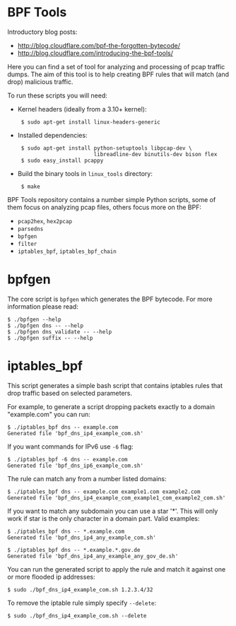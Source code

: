 BPF Tools
=========

Introductory blog posts:

  - http://blog.cloudflare.com/bpf-the-forgotten-bytecode/
  - http://blog.cloudflare.com/introducing-the-bpf-tools/


Here you can find a set of tool for analyzing and processing of pcap
traffic dumps. The aim of this tool is to help creating BPF rules that
will match (and drop) malicious traffic.

To run these scripts you will need:

 - Kernel headers (ideally from a 3.10+ kernel):

        $ sudo apt-get install linux-headers-generic

 - Installed dependencies:

        $ sudo apt-get install python-setuptools libpcap-dev \
                               libreadline-dev binutils-dev bison flex
        $ sudo easy_install pcappy

 - Build the binary tools in `linux_tools` directory:

        $ make


BPF Tools repository contains a number simple Python scripts, some of
them focus on analyzing pcap files, others focus more on the BPF:

 - `pcap2hex`, `hex2pcap`
 - `parsedns`
 - `bpfgen`
 - `filter`
 - `iptables_bpf`, `iptables_bpf_chain`


bpfgen
======

The core script is `bpfgen` which generates the BPF bytecode. For more
information please read:

    $ ./bpfgen --help
    $ ./bpfgen dns -- --help
    $ ./bpfgen dns_validate -- --help
    $ ./bpfgen suffix -- --help


iptables_bpf
============

This script generates a simple bash script that contains iptables
rules that drop traffic based on selected parameters.

For example, to generate a script dropping packets exactly to a domain
"example.com" you can run:

    $ ./iptables_bpf dns -- example.com
    Generated file 'bpf_dns_ip4_example_com.sh'

If you want commands for IPv6 use `-6` flag:

    $ ./iptables_bpf -6 dns -- example.com
    Generated file 'bpf_dns_ip6_example_com.sh'

The rule can match any from a number listed domains:

    $ ./iptables_bpf dns -- example.com example1.com example2.com
    Generated file 'bpf_dns_ip4_example_com_example1_com_example2_com.sh'

If you want to match any subdomain you can use a star '*'. This will
only work if star is the only character in a domain part. Valid
examples:

    $ ./iptables_bpf dns -- *.example.com
    Generated file 'bpf_dns_ip4_any_example_com.sh'

    $ ./iptables_bpf dns -- *.example.*.gov.de
    Generated file 'bpf_dns_ip4_any_example_any_gov_de.sh'


You can run the generated script to apply the rule and match it
against one or more flooded ip addresses:

    $ sudo ./bpf_dns_ip4_example_com.sh 1.2.3.4/32

To remove the iptable rule simply specify `--delete`:

    $ sudo ./bpf_dns_ip4_example_com.sh --delete

